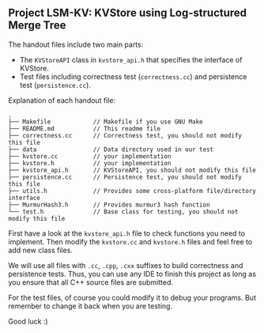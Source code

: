 ## Project LSM-KV: KVStore using Log-structured Merge Tree


The handout files include two main parts:

- The `KVStoreAPI` class in `kvstore_api.h` that specifies the interface of KVStore.
- Test files including correctness test (`correctness.cc`) and persistence test (`persistence.cc`).

Explanation of each handout file:

```text
.
├── Makefile            // Makefile if you use GNU Make
├── README.md           // This readme file
├── correctness.cc      // Correctness test, you should not modify this file
├── data                // Data directory used in our test
├── kvstore.cc          // your implementation
├── kvstore.h           // your implementation
├── kvstore_api.h       // KVStoreAPI, you should not modify this file
├── persistence.cc      // Persistence test, you should not modify this file
├── utils.h             // Provides some cross-platform file/directory interface
├── MurmurHash3.h       // Provides murmur3 hash function
└── test.h              // Base class for testing, you should not modify this file
```


First have a look at the `kvstore_api.h` file to check functions you need to implement. Then modify the `kvstore.cc` and `kvstore.h` files and feel free to add new class files.

We will use all files with `.cc`, `.cpp`, `.cxx` suffixes to build correctness and persistence tests. Thus, you can use any IDE to finish this project as long as you ensure that all C++ source files are submitted.

For the test files, of course you could modify it to debug your programs. But remember to change it back when you are testing.

Good luck :)

